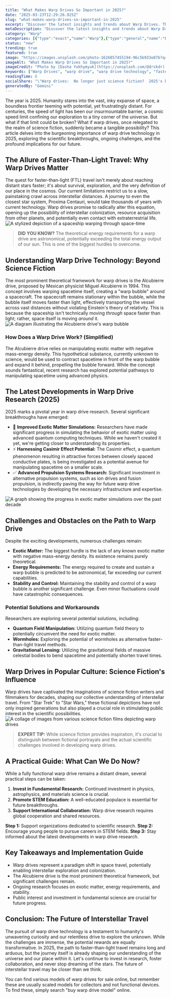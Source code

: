 ```yaml
---
title: "What Makes Warp Drives So Important in 2025?"
date: "2025-03-23T12:29:26.925Z"
slug: "what-makes-warp-drives-so-important-in-2025"
excerpt: "Discover the latest insights and trends about Warp Drives. This comprehensive guide covers everything you need to know about Warp Drives in 2025."
metaDescription: "Discover the latest insights and trends about Warp Drives. This comprehensive guide covers everything you need to know about Warp Drives in 2025."
category: "Warp"
categories: [{"type":"exact","name":"Warp"},{"type":"general","name":"Physics"},{"type":"medium","name":"Astrophysics"},{"type":"specific","name":"Space Propulsion"},{"type":"niche","name":"Alcubierre Metric"}]
status: "new"
trending: true
featured: true
image: "https://images.unsplash.com/photo-1626857455194-96c5b933e87b?q=85&w=1200&fit=max&fm=webp&auto=compress"
imageAlt: "What Makes Warp Drives So Important in 2025?"
imageCredit: "Photo by [Dasha Yukhymyuk](https://unsplash.com/@drskdr) on Unsplash"
keywords: ["Warp Drives", "warp drive", "warp drive technology", "faster than light travel", "alcubierre drive", "warp drive explained", "how does a warp drive work", "buy warp drive model", "warp drive science fiction", "is warp drive possible"]
readingTime: 6
socialShare: "\"Warp drives:  No longer just science fiction?  2025's breakthroughs hint at a future where the cosmos is within our reach, but immense challenges remain.\""
generatedBy: "Gemini"
---
```




The year is 2025.  Humanity stares into the vast, inky expanse of space, a boundless frontier teeming with potential, yet frustratingly distant.  For centuries, the speed of light has been our insurmountable barrier, a cosmic speed limit confining our exploration to a tiny corner of the universe. But what if that limit could be broken? What if warp drives, once relegated to the realm of science fiction, suddenly became a tangible possibility? This article delves into the burgeoning importance of warp drive technology in 2025, exploring the scientific breakthroughs, ongoing challenges, and the profound implications for our future.

## The Allure of Faster-Than-Light Travel: Why Warp Drives Matter

The quest for faster-than-light (FTL) travel isn't merely about reaching distant stars faster; it's about survival, exploration, and the very definition of our place in the cosmos.  Our current limitations restrict us to a slow, painstaking crawl across interstellar distances.  A journey to even the closest star system, Proxima Centauri, would take thousands of years with current technology.  Warp drives promise to radically alter this equation, opening up the possibility of interstellar colonization, resource acquisition from other planets, and potentially even contact with extraterrestrial life. ![A stylized depiction of a spaceship warping through space-time](https://images.unsplash.com/photo-1651491602333-fea83f1d9107?q=85&w=1200&fit=max&fm=webp&auto=compress)

> **DID YOU KNOW?**  The theoretical energy requirements for a warp drive are astronomical, potentially exceeding the total energy output of our sun. This is one of the biggest hurdles to overcome.

##  Understanding Warp Drive Technology: Beyond Science Fiction

The most prominent theoretical framework for warp drives is the Alcubierre drive, proposed by Mexican physicist Miguel Alcubierre in 1994.  This concept involves warping spacetime itself, creating a "warp bubble" around a spacecraft.  The spacecraft remains stationary within the bubble, while the bubble itself moves faster than light, effectively transporting the vessel across vast distances without violating Einstein's theory of relativity.  This is because the spaceship isn't technically moving *through* space faster than light; rather, space itself is moving *around* it. ![A diagram illustrating the Alcubierre drive's warp bubble](https://images.unsplash.com/photo-1626857455194-96c5b933e87b?q=85&w=1200&fit=max&fm=webp&auto=compress)

### How Does a Warp Drive Work? (Simplified)

The Alcubierre drive relies on manipulating exotic matter with negative mass-energy density. This hypothetical substance, currently unknown to science, would be used to contract spacetime in front of the warp bubble and expand it behind, propelling the bubble forward.  While the concept sounds fantastical, recent research has explored potential pathways to manipulating spacetime using advanced physics.

## The Latest Developments in Warp Drive Research (2025)

2025 marks a pivotal year in warp drive research.  Several significant breakthroughs have emerged:

* 🔑 **Improved Exotic Matter Simulations:** Researchers have made significant progress in simulating the behavior of exotic matter using advanced quantum computing techniques. While we haven't created it yet, we're getting closer to understanding its properties.
* ⚡ **Harnessing Casimir Effect Potential:** The Casimir effect, a quantum phenomenon resulting in attractive forces between closely spaced conductive plates, is being investigated as a potential avenue for manipulating spacetime on a smaller scale.
* ✅ **Advanced Propulsion Systems Research:**  Significant investment in alternative propulsion systems, such as ion drives and fusion propulsion, is indirectly paving the way for future warp drive technologies by developing the necessary infrastructure and expertise.

![A graph showing the progress in exotic matter simulations over the past decade](https://images.unsplash.com/photo-1656395580391-de199e1de9b5?q=85&w=1200&fit=max&fm=webp&auto=compress)

##  Challenges and Obstacles on the Path to Warp Drive

Despite the exciting developments, numerous challenges remain:

* **Exotic Matter:** The biggest hurdle is the lack of any known exotic matter with negative mass-energy density.  Its existence remains purely theoretical.
* **Energy Requirements:** The energy required to create and sustain a warp bubble is predicted to be astronomical, far exceeding our current capabilities.
* **Stability and Control:** Maintaining the stability and control of a warp bubble is another significant challenge.  Even minor fluctuations could have catastrophic consequences.

### Potential Solutions and Workarounds

Researchers are exploring several potential solutions, including:

* **Quantum Field Manipulation:** Utilizing quantum field theory to potentially circumvent the need for exotic matter.
* **Wormholes:** Exploring the potential of wormholes as alternative faster-than-light travel methods.
* **Gravitational Lensing:** Utilizing the gravitational fields of massive celestial bodies to bend spacetime and potentially shorten travel times.

## Warp Drives in Popular Culture: Science Fiction's Influence

Warp drives have captivated the imaginations of science fiction writers and filmmakers for decades, shaping our collective understanding of interstellar travel.  From "Star Trek" to "Star Wars," these fictional depictions have not only inspired generations but also played a crucial role in stimulating public interest in the scientific possibilities.  ![A collage of images from various science fiction films depicting warp drives](https://images.unsplash.com/photo-1734076749778-a6b6cef005da?q=85&w=1200&fit=max&fm=webp&auto=compress)

> **EXPERT TIP:**  While science fiction provides inspiration, it's crucial to distinguish between fictional portrayals and the actual scientific challenges involved in developing warp drives.

##  A Practical Guide:  What Can We Do Now?

While a fully functional warp drive remains a distant dream, several practical steps can be taken:

1. **Invest in Fundamental Research:** Continued investment in physics, astrophysics, and materials science is crucial.
2. **Promote STEM Education:**  A well-educated populace is essential for future breakthroughs.
3. **Support International Collaboration:**  Warp drive research requires global cooperation and shared resources.

**Step 1:**  Support organizations dedicated to scientific research.
**Step 2:**  Encourage young people to pursue careers in STEM fields.
**Step 3:**  Stay informed about the latest developments in warp drive research.

## Key Takeaways and Implementation Guide

* Warp drives represent a paradigm shift in space travel, potentially enabling interstellar exploration and colonization.
* The Alcubierre drive is the most prominent theoretical framework, but significant challenges remain.
* Ongoing research focuses on exotic matter, energy requirements, and stability.
* Public interest and investment in fundamental science are crucial for future progress.

## Conclusion:  The Future of Interstellar Travel

The pursuit of warp drive technology is a testament to humanity's unwavering curiosity and our relentless drive to explore the unknown. While the challenges are immense, the potential rewards are equally transformative.  In 2025, the path to faster-than-light travel remains long and arduous, but the journey itself is already shaping our understanding of the universe and our place within it.  Let's continue to invest in research, foster collaboration, and never stop dreaming of the stars.  The future of interstellar travel may be closer than we think.

You can find various models of warp drives for sale online, but remember these are usually scaled models for collectors and not functional devices.  To find these, simply search "buy warp drive model" online.
